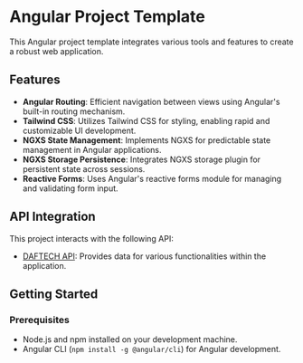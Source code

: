 # Angular Project Template

This Angular project template integrates various tools and features to create a robust web application.

## Features

- **Angular Routing**: Efficient navigation between views using Angular's built-in routing mechanism.
- **Tailwind CSS**: Utilizes Tailwind CSS for styling, enabling rapid and customizable UI development.
- **NGXS State Management**: Implements NGXS for predictable state management in Angular applications.
- **NGXS Storage Persistence**: Integrates NGXS storage plugin for persistent state across sessions.
- **Reactive Forms**: Uses Angular's reactive forms module for managing and validating form input.

## API Integration

This project interacts with the following API:
- [DAFTECH API](https://daftech-api-abdi.up.railway.app/): Provides data for various functionalities within the application.

## Getting Started

### Prerequisites

- Node.js and npm installed on your development machine.
- Angular CLI (`npm install -g @angular/cli`) for Angular development.